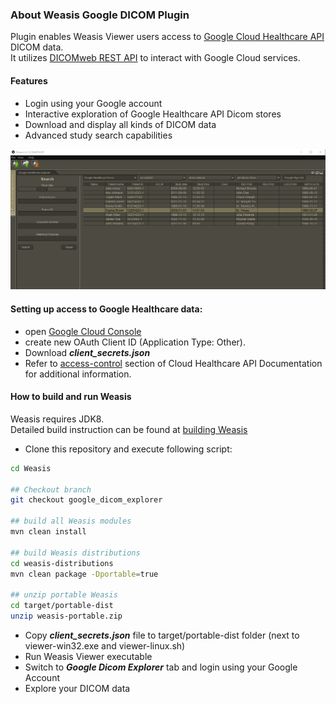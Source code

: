 ### About Weasis Google DICOM Plugin
Plugin enables Weasis Viewer users access to [Google Cloud Healthcare API](https://cloud.google.com/healthcare) DICOM data.  
It utilizes [DICOMweb REST API](https://cloud.google.com/healthcare/docs/how-tos/dicomweb) to interact with Google Cloud services.  
#### Features
* Login using your Google account
* Interactive exploration of Google Healthcare API Dicom stores
* Download and display all kinds of DICOM data
* Advanced study search capabilities  

![Google Dicom Explorer](google_dicom_explorer.png)

#### Setting up access to Google Healthcare data:
* open [Google Cloud Console](https://console.cloud.google.com/apis/credentials) 
* create new OAuth Client ID (Application Type: Other). 
* Download **_client_secrets.json_** 
* Refer to [access-control](https://cloud.google.com/healthcare/docs/concepts/access-control) section of
Cloud Healthcare API Documentation for additional information.

#### How to build and run Weasis
Weasis requires JDK8.  
Detailed build instruction can be found at
[building Weasis](https://nroduit.github.io/en/getting-started/building-weasis/) 

* Clone this repository and execute following script:
```bash
cd Weasis

## Checkout branch
git checkout google_dicom_explorer 

## build all Weasis modules
mvn clean install

## build Weasis distributions
cd weasis-distributions
mvn clean package -Dportable=true

## unzip portable Weasis
cd target/portable-dist
unzip weasis-portable.zip
```
* Copy **_client_secrets.json_** file to target/portable-dist folder (next to viewer-win32.exe and viewer-linux.sh)
* Run Weasis Viewer executable
* Switch to **_Google Dicom Explorer_** tab and login using your Google Account
* Explore your DICOM data
